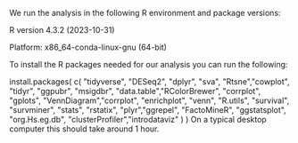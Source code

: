 
We run the analysis in the following R environment and package versions:

R version 4.3.2 (2023-10-31)

Platform: x86_64-conda-linux-gnu (64-bit)

To install the R packages needed for our analysis you can run the following:

install.packages(
    c(
      "tidyverse", "DESeq2", "dplyr", "sva", "Rtsne","cowplot",
      "tidyr", "ggpubr", "msigdbr", "data.table","RColorBrewer", 
      "corrplot", "gplots", "VennDiagram","corrplot", 
      "enrichplot", "venn", "R.utils", "survival", "survminer", 
      "stats", "rstatix", "plyr","ggrepel", "FactoMineR", 
      "ggstatsplot", "org.Hs.eg.db", "clusterProfiler","introdataviz"
    )
)
On a typical desktop computer this should take around 1 hour.
